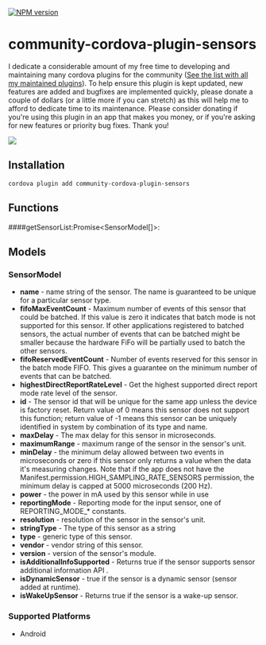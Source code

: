 [![NPM version](https://img.shields.io/npm/v/community-cordova-plugin-sensors)](https://www.npmjs.com/package/community-cordova-plugin-sensors)


# community-cordova-plugin-sensors


I dedicate a considerable amount of my free time to developing and maintaining many cordova plugins for the community ([See the list with all my maintained plugins][community_plugins]).
To help ensure this plugin is kept updated,
new features are added and bugfixes are implemented quickly,
please donate a couple of dollars (or a little more if you can stretch) as this will help me to afford to dedicate time to its maintenance.
Please consider donating if you're using this plugin in an app that makes you money, 
or if you're asking for new features or priority bug fixes. Thank you!

[![](https://img.shields.io/static/v1?label=Sponsor%20Me&style=for-the-badge&message=%E2%9D%A4&logo=GitHub&color=%23fe8e86)](https://github.com/sponsors/eyalin)



## Installation

    cordova plugin add community-cordova-plugin-sensors

## Functions

####getSensorList:Promise<SensorModel[]>:

## Models
### SensorModel
- __name__ - name string of the sensor. The name is guaranteed to be unique for a particular sensor type.
- __fifoMaxEventCount__ - Maximum number of events of this sensor that could be batched. If this value is zero it indicates that batch mode is not supported for this sensor. If other applications registered to batched sensors, the actual number of events that can be batched might be smaller because the hardware FiFo will be partially used to batch the other sensors.
- __fifoReservedEventCount__ - Number of events reserved for this sensor in the batch mode FIFO. This gives a guarantee on the minimum number of events that can be batched.
- __highestDirectReportRateLevel__ - Get the highest supported direct report mode rate level of the sensor.
- __id__ - The sensor id that will be unique for the same app unless the device is factory reset. Return value of 0 means this sensor does not support this function; return value of -1 means this sensor can be uniquely identified in system by combination of its type and name.
- __maxDelay__ - The max delay for this sensor in microseconds.
- __maximumRange__ - maximum range of the sensor in the sensor's unit. 
- __minDelay__ - the minimum delay allowed between two events in microseconds or zero if this sensor only returns a value when the data it's measuring changes. Note that if the app does not have the Manifest.permission.HIGH_SAMPLING_RATE_SENSORS permission, the minimum delay is capped at 5000 microseconds (200 Hz).
- __power__ - the power in mA used by this sensor while in use
- __reportingMode__ - Reporting mode for the input sensor, one of REPORTING_MODE_* constants.
- __resolution__ - resolution of the sensor in the sensor's unit.
- __stringType__ - The type of this sensor as a string
- __type__ - generic type of this sensor.
- __vendor__ - vendor string of this sensor.
- __version__ - version of the sensor's module.
- __isAdditionalInfoSupported__ - Returns true if the sensor supports sensor additional information API .
- __isDynamicSensor__ - true if the sensor is a dynamic sensor (sensor added at runtime).
- __isWakeUpSensor__ - Returns true if the sensor is a wake-up sensor.






### Supported Platforms


- Android


[w3c_spec]: https://www.w3.org/TR/battery-status/
[status_object]: #status-object
[community_plugins]: https://github.com/EYALIN?tab=repositories&q=community&type=&language=&sort=
